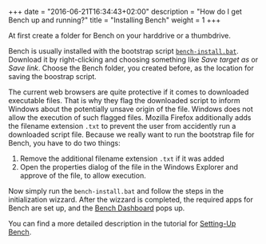 +++
date = "2016-06-21T16:34:43+02:00"
description = "How do I get Bench up and running?"
title = "Installing Bench"
weight = 1
+++

[bootstrap-file]: https://github.com/mastersign/bench/raw/master/res/bench-install.bat

At first create a folder for Bench on your harddrive or a thumbdrive.

Bench is usually installed with the bootstrap script
[`bench-install.bat`][bootstrap-file].
Download it by right-clicking and choosing something like _Save target as_
or _Save link_.
Choose the Bench folder, you created before, as the location for saving
the boostrap script.

The current web browsers are quite protective if it comes to downloaded
executable files.
That is why they flag the downloaded script to inform Windows about
the potentially unsave origin of the file.
Windows does not allow the execution of such flagged files.
Mozilla Firefox additionally adds the filename extension `.txt` to prevent
the user from accidently run a downloaded script file.
Because we really want to run the bootstrap file for Bench,
you have to do two things:

1. Remove the additional filename extension `.txt` if it was added
2. Open the properties dialog of the file in the Windows Explorer
   and approve of the file, to allow execution.

Now simply run the `bench-install.bat` and follow the steps in the
initialization wizzard.
After the wizzard is completed, the required apps for Bench are set up,
and the [Bench Dashboard](/ref/dashboard) pops up.

You can find a more detailed description in the tutorial for
[Setting-Up Bench](/tutorial/setup).
